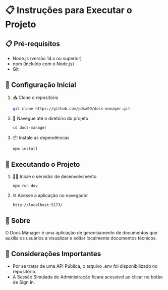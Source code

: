 # 📋 Instruções para Executar o Projeto

## 📋 Pré-requisitos

- Node.js (versão 14.x ou superior)
- npm (incluído com o Node.js)
- Git

## 🔧 Configuração Inicial

1. 📥 Clone o repositório

   ```bash
   git clone https://github.com/pdsa09/docs-manager.git
   ```

2. 📁 Navegue até o diretório do projeto

   ```bash
   cd docs-manager
   ```

3. 📦 Instale as dependências

   ```bash
   npm install
   ```

## 🚀 Executando o Projeto

1. 🏃‍♂️ Inicie o servidor de desenvolvimento

   ```bash
   npm run dev
   ```

2. 🌐 Acesse a aplicação no navegador
   ```
   http://localhost:5173/
   ```

## 📄 Sobre

O Docs Manager é uma aplicação de gerenciamento de documentos que auxilia os usuários a visualizar e editar localmente documentos técnicos.

## 📄 Considerações Importantes

- Por se tratar de uma API Pública, o arquivo .env foi disponibilizado no repositório.
- A Sessão Simulada de Administração ficará acessível ao clicar no botão de Sign In.
